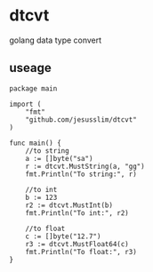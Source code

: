 # dtcvt
golang data type convert

## useage
	
	package main

	import (
		"fmt"
		"github.com/jesusslim/dtcvt"
	)

	func main() {
		//to string
		a := []byte("sa")
		r := dtcvt.MustString(a, "gg")
		fmt.Println("To string:", r)
	
		//to int
		b := 123
		r2 := dtcvt.MustInt(b)
		fmt.Println("To int:", r2)
	
		//to float
		c := []byte("12.7")
		r3 := dtcvt.MustFloat64(c)
		fmt.Println("To float:", r3)
	}